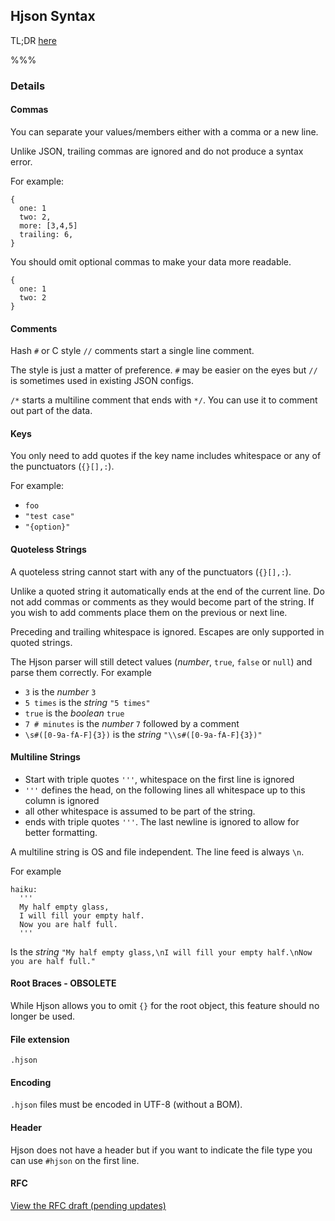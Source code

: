 
## <div class="hicon"></div> Hjson Syntax

TL;DR [here](/)

%%%

### Details

#### Commas

You can separate your values/members either with a comma or a new line.

Unlike JSON, trailing commas are ignored and do not produce a syntax error.

For example:

```
{
  one: 1
  two: 2,
  more: [3,4,5]
  trailing: 6,
}
```

You should omit optional commas to make your data more readable.

```
{
  one: 1
  two: 2
}
```

#### Comments

Hash `#` or C style `//` comments start a single line comment.

The style is just a matter of preference. `#` may be easier on the eyes but `//` is sometimes used in existing JSON configs.

`/*` starts a multiline comment that ends with `*/`. You can use it to comment out part of the data.

#### Keys

You only need to add quotes if the key name includes whitespace or any of the punctuators (`{}[],:`).

For example:

- `foo`
- `"test case"`
- `"{option}"`

#### Quoteless Strings

A quoteless string cannot start with any of the punctuators (`{}[],:`).

Unlike a quoted string it automatically ends at the end of the current line. Do not add commas or comments as they would become part of the string. If you wish to add comments place them on the previous or next line.

Preceding and trailing whitespace is ignored. Escapes are only supported in quoted strings.

The Hjson parser will still detect values (*number*, `true`, `false` or `null`) and parse them correctly. For example

- `3` is the *number* `3`
- `5 times` is the *string* `"5 times"`
- `true` is the *boolean* `true`
- `7 # minutes` is the *number* `7` followed by a comment
- `\s#([0-9a-fA-F]{3})` is the *string* `"\\s#([0-9a-fA-F]{3})"`

#### Multiline Strings

- Start with triple quotes `'''`, whitespace on the first line is ignored
- `'''` defines the head, on the following lines all whitespace up to this column is ignored
- all other whitespace is assumed to be part of the string.
- ends with triple quotes `'''`. The last newline is ignored to allow for better formatting.

A multiline string is OS and file independent. The line feed is always `\n`.

For example

```
haiku:
  '''
  My half empty glass,
  I will fill your empty half.
  Now you are half full.
  '''
```

Is the *string* `"My half empty glass,\nI will fill your empty half.\nNow you are half full."`

#### Root Braces - **OBSOLETE**

While Hjson allows you to omit `{}` for the root object, this feature should no longer be used.

#### File extension

`.hjson`

#### Encoding

`.hjson` files must be encoded in UTF-8 (without a BOM).

#### Header

Hjson does not have a header but if you want to indicate the file type you can use `#hjson` on the first line.

#### RFC

<a href="rfc.html" target="_blank">View the RFC draft (pending updates)</a>